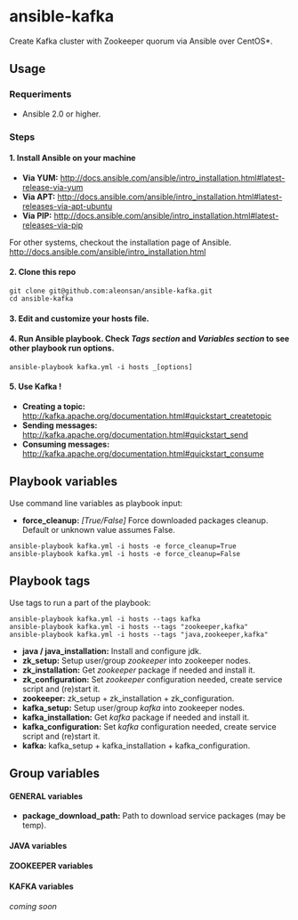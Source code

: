 # ansible-kafka 

Create Kafka cluster with Zookeeper quorum via Ansible over CentOS*.

## Usage

### Requeriments
-  Ansible 2.0 or higher.

### Steps
#### 1. Install Ansible on your machine

  * **Via YUM:** http://docs.ansible.com/ansible/intro_installation.html#latest-release-via-yum
  * **Via APT:** http://docs.ansible.com/ansible/intro_installation.html#latest-releases-via-apt-ubuntu
  * **Via PIP:** http://docs.ansible.com/ansible/intro_installation.html#latest-releases-via-pip

For other systems, checkout the installation page of Ansible.
http://docs.ansible.com/ansible/intro_installation.html

#### 2. Clone this repo

```
git clone git@github.com:aleonsan/ansible-kafka.git
cd ansible-kafka
```

#### 3. Edit and customize your hosts file.

#### 4. Run Ansible playbook. Check _Tags section_ and _Variables section_ to see other playbook run options.

```
ansible-playbook kafka.yml -i hosts _[options]
```

#### 5. Use Kafka !

* **Creating a topic:** http://kafka.apache.org/documentation.html#quickstart_createtopic
* **Sending messages:** http://kafka.apache.org/documentation.html#quickstart_send
* **Consuming messages:** http://kafka.apache.org/documentation.html#quickstart_consume

## Playbook variables

Use command line variables as playbook input:

* **force_cleanup:** _[True/False]_ Force downloaded packages cleanup. Default or unknown value assumes False. 
```
ansible-playbook kafka.yml -i hosts -e force_cleanup=True 
ansible-playbook kafka.yml -i hosts -e force_cleanup=False 
```

## Playbook tags

Use tags to run a part of the playbook:

```
ansible-playbook kafka.yml -i hosts --tags kafka 
ansible-playbook kafka.yml -i hosts --tags "zookeeper,kafka" 
ansible-playbook kafka.yml -i hosts --tags "java,zookeeper,kafka" 
```

* **java / java_installation:** Install and configure jdk.
* **zk_setup:** Setup user/group _zookeeper_ into zookeeper nodes.
* **zk_installation:** Get _zookeeper_ package if needed and install it.
* **zk_configuration:** Set _zookeeper_ configuration needed, create service script and (re)start it.
* **zookeeper:** zk_setup + zk_installation + zk_configuration.
* **kafka_setup:** Setup user/group _kafka_ into zookeeper nodes.
* **kafka_installation:** Get _kafka_ package if needed and install it.
* **kafka_configuration:** Set _kafka_ configuration needed, create service script and (re)start it.
* **kafka:** kafka_setup + kafka_installation + kafka_configuration.

## Group variables
#### GENERAL variables
* **package_download_path:** Path to download service packages (may be temp).

#### JAVA variables
#### ZOOKEEPER variables
#### KAFKA variables
_coming soon_


